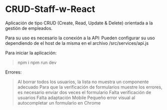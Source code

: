 # CRUD-Staff-w-React

Aplicación de tipo CRUD (Create, Read, Update & Delete) orientada a la gestión de empleados. 

Para su uso es necesario la conexión a la API: 
Pueden configurar su uso dependiendo de el host de la misma en el archivo /src/services/api.js

Para iniciar la aplicación:
  > npm i
  > npm run dev
  
Errores:
  > Al borrar todos los usuarios, la lista no muestra un componente adecuado
  > Para que la verificación de formularios muestre los errores, es necesario enviar dos veces el formulario
  > Falta verificación de usuarios
  > Falta adaptación Mobile
  > Pequeño error visual al autocompletar un formulario en Chrome
